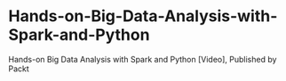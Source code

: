 # Hands-on-Big-Data-Analysis-with-Spark-and-Python
Hands-on Big Data Analysis with Spark and Python [Video], Published by Packt
